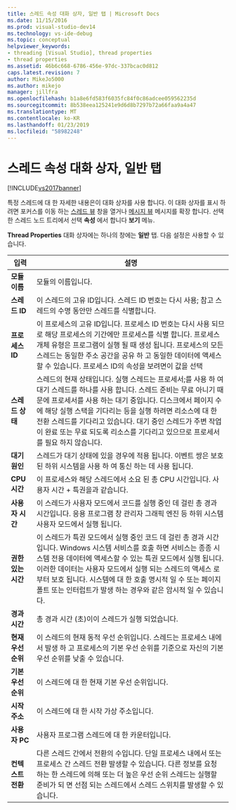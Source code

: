 ```yaml
---
title: 스레드 속성 대화 상자, 일반 탭 | Microsoft Docs
ms.date: 11/15/2016
ms.prod: visual-studio-dev14
ms.technology: vs-ide-debug
ms.topic: conceptual
helpviewer_keywords:
- threading [Visual Studio], thread properties
- thread properties
ms.assetid: 46b6c668-6786-456e-97dc-337bcac0d812
caps.latest.revision: 7
author: MikeJo5000
ms.author: mikejo
manager: jillfra
ms.openlocfilehash: b1a8e6fd583f6035fc84f0c86adcee059562235d
ms.sourcegitcommit: 8b538eea125241e9d6d8b7297b72a66faa9a4a47
ms.translationtype: MT
ms.contentlocale: ko-KR
ms.lasthandoff: 01/23/2019
ms.locfileid: "58982248"
---
```

# <a name="general-tab-thread-properties-dialog-box"></a>스레드 속성 대화 상자, 일반 탭
[!INCLUDE[vs2017banner](../includes/vs2017banner.md)]

특정 스레드에 대 한 자세한 내용은이 대화 상자를 사용 합니다. 이 대화 상자를 표시 하려면 포커스를 이동 하는 [스레드 뷰](../debugger/threads-view.md) 창을 열거나 [메시지 뷰](../debugger/messages-view.md) 메시지를 확장 합니다. 선택한 스레드 노드 트리에서 선택 **속성** 에서 합니다 **보기** 메뉴.  
  
 **Thread Properties** 대화 상자에는 하나의 창에는 **일반** 탭. 다음 설정은 사용할 수 있습니다.  
  
|입력|설명|  
|-----------|-----------------|  
|**모듈 이름**|모듈의 이름입니다.|  
|**스레드 ID**|이 스레드의 고유 ID입니다. 스레드 ID 번호는 다시 사용; 참고 스레드의 수명 동안만 스레드를 식별합니다.|  
|**프로세스 ID**|이 프로세스의 고유 ID입니다. 프로세스 ID 번호는 다시 사용 되므로 해당 프로세스의 기간에만 프로세스를 식별 합니다. 프로세스 개체 유형은 프로그램이 실행 될 때 생성 됩니다. 프로세스의 모든 스레드는 동일한 주소 공간을 공유 하 고 동일한 데이터에 액세스할 수 있습니다. 프로세스 ID의 속성을 보려면이 값을 선택|  
|**스레드 상태**|스레드의 현재 상태입니다. 실행 스레드는 프로세서;를 사용 하 여 대기 스레드를 하나를 사용 합니다. 스레드 준비는 무료 아니기 때문에 프로세서를 사용 하는 대기 중입니다. 디스크에서 페이지 수에 해당 실행 스택을 기다리는 등을 실행 하려면 리소스에 대 한 전환 스레드를 기다리고 있습니다. 대기 중인 스레드가 주변 작업이 완료 또는 무료 되도록 리소스를 기다리고 있으므로 프로세서를 필요 하지 않습니다.|  
|**대기 원인**|스레드가 대기 상태에 있을 경우에 적용 됩니다. 이벤트 쌍은 보호 된 하위 시스템을 사용 하 여 통신 하는 데 사용 됩니다.|  
|**CPU 시간**|이 프로세스와 해당 스레드에서 소요 된 총 CPU 시간입니다. 사용자 시간 + 특권을과 같습니다.|  
|**사용자 시간**|이 스레드가 사용자 모드에서 코드를 실행 중인 데 걸린 총 경과 시간입니다. 응용 프로그램 창 관리자 그래픽 엔진 등 하위 시스템 사용자 모드에서 실행 됩니다.|  
|**권한 있는 시간**|이 스레드가 특권 모드에서 실행 중인 코드 데 걸린 총 경과 시간입니다. Windows 시스템 서비스를 호출 하면 서비스는 종종 시스템 전용 데이터에 액세스할 수 있는 특권 모드에서 실행 됩니다. 이러한 데이터는 사용자 모드에서 실행 되는 스레드의 액세스 로부터 보호 됩니다. 시스템에 대 한 호출 명시적 일 수 또는 페이지 폴트 또는 인터럽트가 발생 하는 경우와 같은 암시적 일 수 있습니다.|  
|**경과 시간**|총 경과 시간 (초)이이 스레드가 실행 되었습니다.|  
|**현재 우선 순위**|이 스레드의 현재 동적 우선 순위입니다. 스레드는 프로세스 내에서 발생 하 고 프로세스의 기본 우선 순위를 기준으로 자신의 기본 우선 순위를 낮출 수 있습니다.|  
|**기본 우선 순위**|이 스레드에 대 한 현재 기본 우선 순위입니다.|  
|**시작 주소**|이 스레드에 대 한 시작 가상 주소입니다.|  
|**사용자 PC**|사용자 프로그램 스레드에 대 한 카운터입니다.|  
|**컨텍스트 전환**|다른 스레드 간에서 전환의 수입니다. 단일 프로세스 내에서 또는 프로세스 간 스레드 전환 발생할 수 있습니다. 다른 정보를 요청 하는 한 스레드에 의해 또는 더 높은 우선 순위 스레드는 실행할 준비가 되 면 선점 되는 스레드에서 스레드 스위치를 발생할 수 있습니다.|
